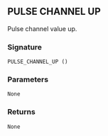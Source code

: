 ## PULSE CHANNEL UP

Pulse channel value up.


### Signature

`PULSE_CHANNEL_UP ()`


### Parameters

`None`


### Returns

`None`